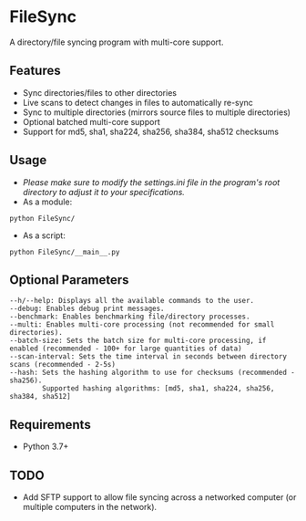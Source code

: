 # FileSync
A directory/file syncing program with multi-core support.

## Features
- Sync directories/files to other directories
- Live scans to detect changes in files to automatically re-sync
- Sync to multiple directories (mirrors source files to multiple directories)
- Optional batched multi-core support
- Support for md5, sha1, sha224, sha256, sha384, sha512 checksums

## Usage
- *Please make sure to modify the settings.ini file in the program's root directory to adjust it to your specifications.*
- As a module:
```
python FileSync/
```
- As a script:
```
python FileSync/__main__.py
```

## Optional Parameters
```
--h/--help: Displays all the available commands to the user.
--debug: Enables debug print messages.
--benchmark: Enables benchmarking file/directory processes.
--multi: Enables multi-core processing (not recommended for small directories).
--batch-size: Sets the batch size for multi-core processing, if enabled (recommended - 100+ for large quantities of data)
--scan-interval: Sets the time interval in seconds between directory scans (recommended - 2-5s)
--hash: Sets the hashing algorithm to use for checksums (recommended - sha256).
        Supported hashing algorithms: [md5, sha1, sha224, sha256, sha384, sha512]
```

## Requirements
- Python 3.7+

## TODO
- Add SFTP support to allow file syncing across a networked computer (or multiple computers in the network).
